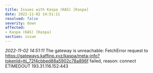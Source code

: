 ```yaml
---
title: Issues with Kaspa (KAS) [Kaspa]
date: 2022-11-02 14:51:11
resolved: false
severity: down
affected:
- Kaspa (KAS) [Kaspa]
section: issue
---
```


*2022-11-02 14:51:11* The gateway is unreachable: FetchError request to https://gateways.kaffinp.xyz/kaspa/meta-info?tokenId=tti_72f4cbbed88a5902c78a896f failed, reason: connect ETIMEDOUT 193.31.116.152:443